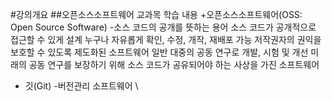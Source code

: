 #강의개요
##오픈소스소프트웨어 교과목 학습 내용
+오픈소스소프트웨어(OSS: Open Source Software)
 -소스 코드의 공개를 뜻하는 용어
    소스 코드가 공개적으로 접근할 수 있게 설계
    누구나 자유롭게 확인, 수정, 개작, 재배포 가능
    저작권자의 권익을 보호할 수 있도록 제도화된 소프트웨어
    일반 대중의 공동 연구로 개발, 시험 및 개선
    미래의 공동 연구를 보장하기 위해 소스 코드가 공유되어야 하는 사상을 가진 소프트웨어
 + 깃(Git)
   -버전관리 소프트웨어  \

